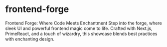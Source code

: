 # frontend-forge
Frontend Forge: Where Code Meets Enchantment Step into the forge, where sleek UI and powerful frontend magic come to life. Crafted with Next.js, PrimeReact, and a touch of wizardry, this showcase blends best practices with enchanting design.
